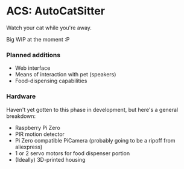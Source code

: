 # ACS: AutoCatSitter
Watch your cat while you're away. 

Big WIP at the moment :P

### Planned additions
- Web interface
- Means of interaction with pet (speakers)
- Food-dispensing capabilities

### Hardware
Haven't yet gotten to this phase in development, but here's a general breakdown:
- Raspberry Pi Zero
- PIR motion detector
- Pi Zero compatible PiCamera (probably going to be a ripoff from aliexpress)
- 1 or 2 servo motors for food dispenser portion
- (Ideally) 3D-printed housing
